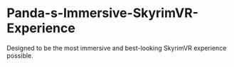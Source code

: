 # Panda-s-Immersive-SkyrimVR-Experience
Designed to be the most immersive and best-looking SkyrimVR experience possible.
